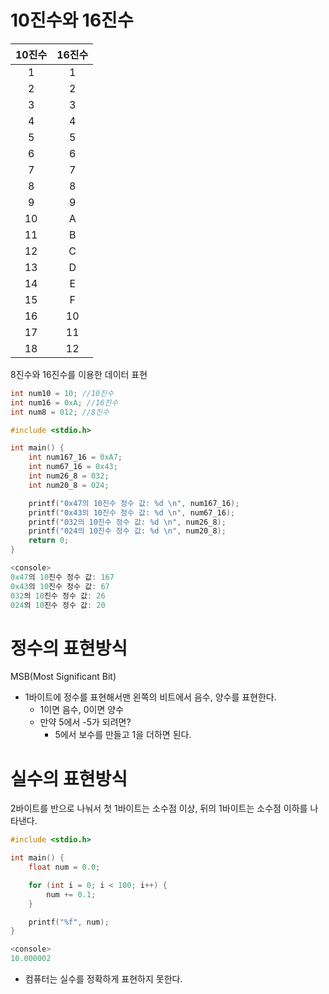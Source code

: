 # 10진수와 16진수

|10진수|16진수|
|:--:|:--:|
|1|1|
|2|2|
|3|3|
|4|4|
|5|5|
|6|6|
|7|7|
|8|8|
|9|9|
|10|A|
|11|B|
|12|C|
|13|D|
|14|E|
|15|F|
|16|10|
|17|11|
|18|12|

8진수와 16진수를 이용한 데이터 표현

```c
int num10 = 10; //10진수
int num16 = 0xA; //16진수
int num8 = 012; //8진수
```

```c
#include <stdio.h>

int main() {
    int num167_16 = 0xA7;
    int num67_16 = 0x43;
    int num26_8 = 032;
    int num20_8 = 024;

    printf("0x47의 10진수 정수 값: %d \n", num167_16);
    printf("0x43의 10진수 정수 값: %d \n", num67_16);
    printf("032의 10진수 정수 값: %d \n", num26_8);
    printf("024의 10진수 정수 값: %d \n", num20_8);
    return 0;
}

<console>
0x47의 10진수 정수 값: 167
0x43의 10진수 정수 값: 67
032의 10진수 정수 값: 26
024의 10진수 정수 값: 20
```


# 정수의 표현방식
MSB(Most Significant Bit)
- 1바이트에 정수를 표현해서맨 왼쪽의 비트에서 음수, 양수를 표현한다.
  - 1이면 음수, 0이면 양수
  - 만약 5에서 -5가 되려면?
    - 5에서 보수를 만들고 1을 더하면 된다.

# 실수의 표현방식
2바이트를 반으로 나눠서 첫 1바이트는 소수점 이상, 뒤의 1바이트는 소수점 이하를 나타낸다.

```c
#include <stdio.h>

int main() {
    float num = 0.0;

    for (int i = 0; i < 100; i++) {
        num += 0.1;
    }

    printf("%f", num);
}

<console>
10.000002
```
- 컴퓨터는 실수를 정확하게 표현하지 못한다.


